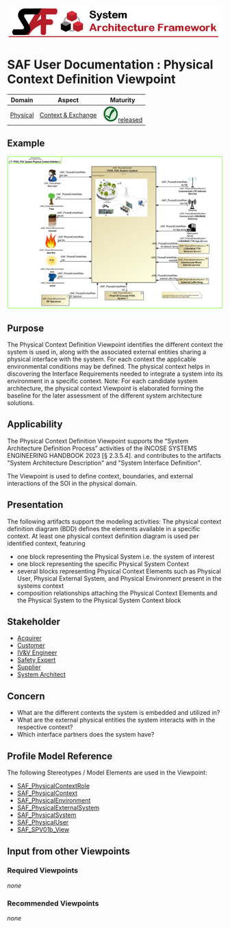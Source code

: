 ![System Architecture Framework](../diagrams/Banner_SAF.png)
# SAF User Documentation : Physical Context Definition Viewpoint
|**Domain**|**Aspect**|**Maturity**|
| --- | --- | --- |
|[Physical](../domains.md#Domain-Physical)|[Context & Exchange](../aspects.md#Aspect-Context-&-Exchange)|![Released](../diagrams/Symbol_confirmed.png )[released](../using-saf/maturity.md#released)|
## Example
![Physical-Context-Definition-Viewpoint-primary-example.svg](../diagrams/vp-examples/Physical-Context-Definition-Viewpoint-primary-example.svg)
## Purpose
The Physical Context Definition Viewpoint identifies the different context the system is used in, along with the associated external entities sharing a physical interface with the system. For each context the applicable environmental conditions may be defined. The physical context helps in discovering the Interface Requirements needed to integrate a system into its environment in a specific context.
Note: For each candidate system architecture, the physical context Viewpoint is elaborated forming the baseline for the later assessment of the different system architecture solutions.
## Applicability
The Physical Context Definition Viewpoint supports the “System Architecture Definition Process” activities of the INCOSE SYSTEMS ENGINEERING HANDBOOK 2023 [§ 2.3.5.4]. and contributes to the artifacts "System Architecture Description" and "System Interface Definition".
 
The Viewpoint is used to define context, boundaries, and external interactions of the SOI in the physical domain.

## Presentation
The following artifacts support the modeling activities: 
The physical context definition diagram (BDD) defines the elements available in a specific context. At least one physical context definition diagram is used per identified context, featuring
* one block representing the Physical System i.e. the system of interest
* one block representing the specific Physical System Context
* several blocks representing Physical Context Elements such as Physical User, Physical External System, and Physical Environment present in the systems context
* composition relationships attaching the Physical Context Elements and the Physical System to the Physical System Context block

## Stakeholder
* [Acquirer](../stakeholders.md#Acquirer)
* [Customer](../stakeholders.md#Customer)
* [IV&V Engineer](../stakeholders.md#IV&V-Engineer)
* [Safety Expert](../stakeholders.md#Safety-Expert)
* [Supplier](../stakeholders.md#Supplier)
* [System Architect](../stakeholders.md#System-Architect)
## Concern
* What are the different contexts the system is embedded and utilized in?
* What are the external physical entities the system interacts with in the respective context?
* Which interface partners does the system have?
## Profile Model Reference
The following Stereotypes / Model Elements are used in the Viewpoint:
* [SAF_PhysicalContextRole](../stereotypes.md#SAF_PhysicalContextRole)
* [SAF_PhysicalContext](../stereotypes.md#SAF_PhysicalContext)
* [SAF_PhysicalEnvironment](../stereotypes.md#SAF_PhysicalEnvironment)
* [SAF_PhysicalExternalSystem](../stereotypes.md#SAF_PhysicalExternalSystem)
* [SAF_PhysicalSystem](../stereotypes.md#SAF_PhysicalSystem)
* [SAF_PhysicalUser](../stereotypes.md#SAF_PhysicalUser)
* [SAF_SPV01b_View](../stereotypes.md#SAF_SPV01b_View)
## Input from other Viewpoints
### Required Viewpoints
*none*
### Recommended Viewpoints
*none*

